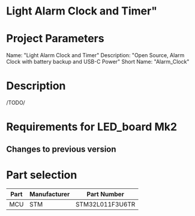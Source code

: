 # Light Alarm Clock and Timer"
# Project Parameters
Name: "Light Alarm Clock and Timer"
Description: "Open Source, Alarm Clock with battery backup and USB-C Power"
Short Name: "Alarm_Clock"

# Description
/TODO/


# Requirements for LED_board Mk2

## Changes to previous version



# Part selection
| Part      | Manufacturer | Part Number       |
|-----------|--------------|-------------------|
| MCU       | STM          | STM32L011F3U6TR   | /TBD/ other type